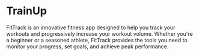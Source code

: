 # TrainUp
FitTrack is an innovative fitness app designed to help you track your workouts and progressively increase your workout volume. Whether you're a beginner or a seasoned athlete, FitTrack provides the tools you need to monitor your progress, set goals, and achieve peak performance.
